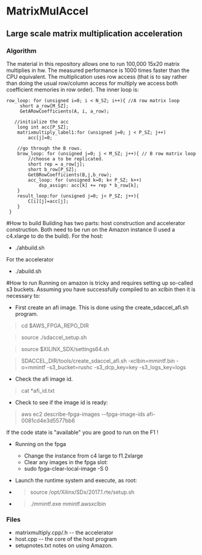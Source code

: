 # MatrixMulAccel
## Large scale matrix multiplication acceleration
### Algorithm
The material in this repository allows one to run 100,000 15x20 matrix multiplies in hw. The measured performance is 1000 times faster than the CPU equivalent. The multiplication uses row access (that is to say rather than doing the usual row/column access for multiply we access both coefficient memories in row order). The inner loop is:

```
row_loop: for (unsigned i=0; i < N_SZ; i++){ //A row matrix loop
	 short a_row[M_SZ];
	 GetARowCoefficients(A, i, a_row);

   //initialize the acc
    long int acc[P_SZ];
    matrixmultiply_label1:for (unsigned j=0; j < P_SZ; j++)
    	acc[j]=0;

    //go through the B rows.
    brow_loop: for (unsigned j=0; j < M_SZ; j++){ // B row matrix loop
    	//choose a to be replicated.
    	short rep = a_row[j];
    	short b_row[P_SZ];
    	GetBRowCoefficients(B,j,b_row);
    	acc_loop: for (unsigned k=0; k< P_SZ; k++)
    		dsp_assign: acc[k] += rep * b_row[k];
    }
    result_loop:for (unsigned j=0; j< P_SZ; j++){
    	C[i][j]=acc[j];
    }
 }
 ```

#How to build
Building has two parts: host construction and accelerator construction. Both need to be run on the Amazon instance (I used a c4.xlarge to do the build).
For the host:

* ./ahbuild.sh

For the accelerator

* ./abuild.sh

#How to run
Running on amazon is tricky and requires setting up so-called s3 buckets. Assuming you have successfully compiled to an xclbin then it is necessary to:

* First create an afi image. This is done using the create_sdaccel_afi.sh program.
>cd $AWS_FPGA_REPO_DIR

>source ./sdaccel_setup.sh

> source $XILINX_SDX/settings64.sh

>SDACCEL_DIR/tools/create_sdaccel_afi.sh -xclbin=mmintf.bin -o=mmintf -s3_bucket=rushc -s3_dcp_key=key -s3_logs_key=logs

* Check the afi image id.
> cat *afi_id.txt

* Check to see if the image id is ready:

> aws ec2 describe-fpga-images --fpga-image-ids afi-0081cd4e3d5577bb6

If the code state is "available" you are good to run on the F1 !


* Running on the fpga
  * Change the instance from c4 large to f1.2xlarge
  * Clear any images in the fpga slot:
   * sudo fpga-clear-local-image -S 0

* Launch the runtime system and execute, as root:
 * > source /opt/Xilinx/SDx/2017.1.rte/setup.sh
 * > ./mmintf.exe mmintf.awsxclbin


### Files

* matrixmultiply.cpp/.h -- the accelerator
* host.cpp -- the core of the host program
* setupnotes.txt notes on using Amazon.
